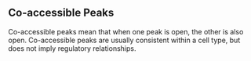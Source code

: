 ## Co-accessible Peaks

Co-accessible peaks mean that when one peak is open, the other is also open. Co-accessible peaks are usually consistent within a cell type, but does not imply regulatory relationships.